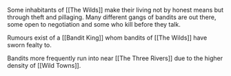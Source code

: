 Some inhabitants of [[The Wilds]] make their living not by honest means but through theft and pillaging. Many different gangs of bandits are out there, some open to negotiation and some who kill before they talk.

Rumours exist of a [[Bandit King]] whom bandits of [[The Wilds]] have sworn fealty to.

Bandits  more frequently run into near [[The Three Rivers]] due to the higher density of [[Wild Towns]].